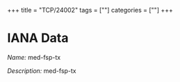 +++
title = "TCP/24002"
tags = [""]
categories = [""]
+++

# IANA Data

_Name:_ med-fsp-tx

_Description:_ med-fsp-tx

